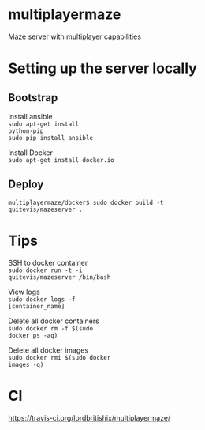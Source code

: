 # multiplayermaze
Maze server with multiplayer capabilities


# Setting up the server locally
## Bootstrap
Install ansible <br />
<code>sudo apt-get install python-pip</code><br />
<code>sudo pip install ansible</code><br />

Install Docker <br />
<code>sudo apt-get install docker.io</code>

## Deploy
<code>multiplayermaze/docker$ sudo docker build -t quitevis/mazeserver .</code>

# Tips
SSH to docker container <br />
<code>sudo docker run -t -i quitevis/mazeserver /bin/bash</code>

View logs <br />
<code>sudo docker logs -f [container_name]</code>

Delete all docker containers<br/>
<code>sudo docker rm -f $(sudo docker ps -aq)</code>

Delete all docker images<br/>
<code>sudo docker rmi $(sudo docker images -q)</code>

# CI
https://travis-ci.org/lordbritishix/multiplayermaze/
